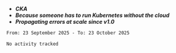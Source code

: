 - ***CKA*** 
- ***Because someone has to run Kubernetes without the cloud***
- ***Propagating errors at scale since v1.0***
<!--START_SECTION:waka-->

```txt
From: 23 September 2025 - To: 23 October 2025

No activity tracked
```

<!--END_SECTION:waka-->
